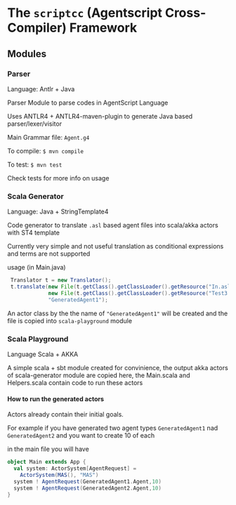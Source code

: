 # The `scriptcc` (Agentscript Cross-Compiler) Framework

## Modules

### Parser
Language: Antlr + Java

Parser Module to parse codes in AgentScript Language

Uses ANTLR4 + ANTLR4-maven-plugin to generate Java based parser/lexer/visitor

Main Grammar file: `Agent.g4`

To compile: `$ mvn compile`

To test: `$ mvn test`

Check tests for more info on usage

### Scala Generator
Language: Java + StringTemplate4

Code generator to translate `.asl` based agent files into scala/akka actors with ST4 template

Currently very simple and not useful translation as conditional expressions and terms are not supported

usage (in Main.java)

```java
 Translator t = new Translator();
 t.translate(new File(t.getClass().getClassLoader().getResource("In.asl").getFile()).getAbsolutePath(),
             new File(t.getClass().getClassLoader().getResource("Test3.scala.stg").getFile()).getAbsolutePath(),
             "GeneratedAgent1");
```

An actor class by the the name of `"GeneratedAgent1"` will be created and the file is copied into `scala-playground` module

### Scala Playground
Language Scala + AKKA

A simple scala + sbt module created for convinience, the output akka actors of scala-generator module are copied here, the Main.scala and Helpers.scala contain code to run these actors

#### How to run the generated actors
Actors already contain their initial goals.

For example if you have generated two agent types `GeneratedAgent1` nad `GeneratedAgent2` and you want to create 10 of each

in the main file you will have

```scala
object Main extends App {
  val system: ActorSystem[AgentRequest] =
    ActorSystem(MAS(), "MAS")
  system ! AgentRequest(GeneratedAgent1.Agent,10)
  system ! AgentRequest(GeneratedAgent2.Agent,10)
}
```